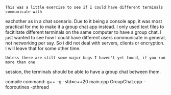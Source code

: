     This was a little exercise to see if I could have different terminals communicate with
 eachother as in a chat scenario. Due to it being a console app, it was most practical for 
 me to make it a group chat app instead. I only used text files to facitlitate different 
 terminals on the same computer to have a group chat. I just wanted to see how I could have 
 different users communicate in general, not networking per say. So i did not deal with 
 servers, clients or encryption. I will leave that for some other time.

    Unless there are still some major bugs I haven't yet found, if you run more than one 
session, the terminals should be able to have a group chat between them.

compile command: g++ -g -std=c++20 main.cpp GroupChat.cpp -fcoroutines -pthread





